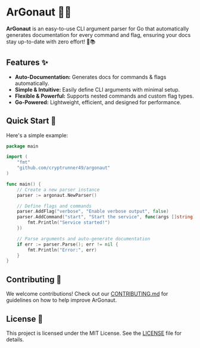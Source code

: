 # ArGonaut 🏹🚀  

**ArGonaut** is an easy-to-use CLI argument parser for Go that automatically generates documentation for every command and flag, ensuring your docs stay up-to-date with zero effort! 🚀📚

## Features ✨

- **Auto-Documentation:** Generates docs for commands & flags automatically.
- **Simple & Intuitive:** Easily define CLI arguments with minimal setup.
- **Flexible & Powerful:** Supports nested commands and custom flag types.
- **Go-Powered:** Lightweight, efficient, and designed for performance.

## Quick Start 🚀  

Here's a simple example:  

```go
package main

import (
    "fmt"
    "github.com/cryptrunner49/argonaut"
)

func main() {
    // Create a new parser instance
    parser := argonaut.NewParser()

    // Define flags and commands
    parser.AddFlag("verbose", "Enable verbose output", false)
    parser.AddCommand("start", "Start the service", func(args []string) {
        fmt.Println("Service started!")
    })

    // Parse arguments and auto-generate documentation
    if err := parser.Parse(); err != nil {
        fmt.Println("Error:", err)
    }
}
```

## Contributing 🤝

We welcome contributions! Check out our [CONTRIBUTING.md](CONTRIBUTING.md) for guidelines on how to help improve ArGonaut.

## License 📜

This project is licensed under the MIT License. See the [LICENSE](LICENSE) file for details.
